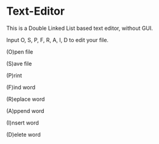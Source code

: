 # Text-Editor

This is a Double Linked List based text editor, without GUI.

Input O, S, P, F, R, A, I, D to edit your file.

(O)pen file

(S)ave file

(P)rint

(F)ind word

(R)eplace word

(A)ppend word

(I)nsert word

(D)elete word
